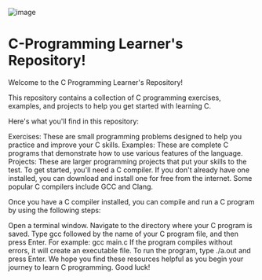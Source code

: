 ![image](https://user-images.githubusercontent.com/103309340/210171054-12411cdc-776e-40af-bb96-0fb64816de2a.png)

# C-Programming Learner's Repository!

Welcome to the C Programming Learner's Repository!

This repository contains a collection of C programming exercises, examples, and projects to help you get started with learning C.

Here's what you'll find in this repository:

Exercises: These are small programming problems designed to help you practice and improve your C skills.
Examples: These are complete C programs that demonstrate how to use various features of the language.
Projects: These are larger programming projects that put your skills to the test.
To get started, you'll need a C compiler. If you don't already have one installed, you can download and install one for free from the internet. Some popular C compilers include GCC and Clang.

Once you have a C compiler installed, you can compile and run a C program by using the following steps:

Open a terminal window.
Navigate to the directory where your C program is saved.
Type gcc followed by the name of your C program file, and then press Enter. For example: gcc main.c
If the program compiles without errors, it will create an executable file.
To run the program, type ./a.out and press Enter.
We hope you find these resources helpful as you begin your journey to learn C programming. Good luck!
